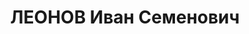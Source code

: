 ---
title: ЛЕОНОВ Иван Семенович
description: 'Род. в 1915, Енисейская губ., Минусинский уезд. Проживал: г. Минусинск.
  Кочегар в санатории.

  Арестован 28.09.1936. Обв.: к.-р. агитация. Приговор: ВК ВС СССР, 24.04.1937 – 8
  лет ИТЛ.

  Реабилитирован ВК ВС СССР 10.05.1958'
---